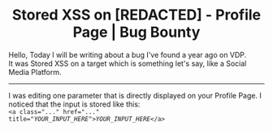 # <center> Stored XSS on [REDACTED] - Profile Page | Bug Bounty </center>

Hello, Today I will be writing about a bug I've found a year ago on VDP. <br>
It was Stored XSS on a target which is something let's say, like a Social Media Platform. <br>

<hr>

I was editing one parameter that is directly displayed on your Profile Page. I noticed that the input is stored like this: <br>
<code>&lt;a class="..." href="..." title="<i>YOUR_INPUT_HERE</i>"&gt;<i>YOUR_INPUT_HERE</i>&lt;/a&gt;</code>
